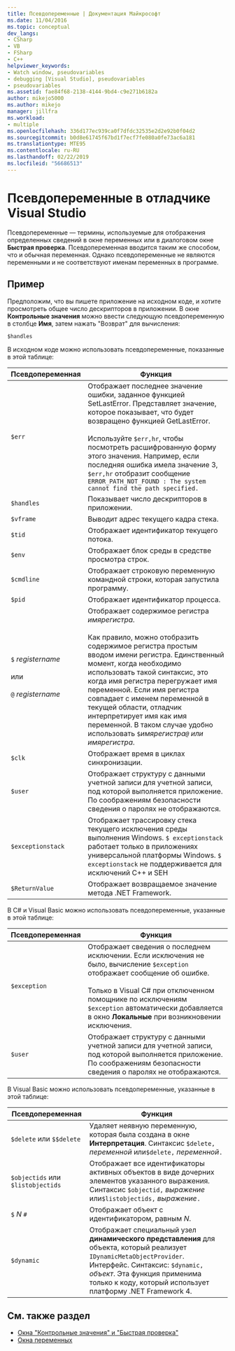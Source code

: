 ```yaml
---
title: Псевдопеременные | Документация Майкрософт
ms.date: 11/04/2016
ms.topic: conceptual
dev_langs:
- CSharp
- VB
- FSharp
- C++
helpviewer_keywords:
- Watch window, pseudovariables
- debugging [Visual Studio], pseudovariables
- pseudovariables
ms.assetid: fae84f68-2138-4144-9bd4-c9e271b6182a
author: mikejo5000
ms.author: mikejo
manager: jillfra
ms.workload:
- multiple
ms.openlocfilehash: 336d177ec939ca0f7dfdc32535e2d2e92b0f04d2
ms.sourcegitcommit: b0d8e61745f67bd1f7ecf7fe080a0fe73ac6a181
ms.translationtype: MTE95
ms.contentlocale: ru-RU
ms.lasthandoff: 02/22/2019
ms.locfileid: "56686513"
---
```

# <a name="pseudovariables-in-the-visual-studio-debugger"></a>Псевдопеременные в отладчике Visual Studio
Псевдопеременные — термины, используемые для отображения определенных сведений в окне переменных или в диалоговом окне **Быстрая проверка**. Псевдопеременная вводится таким же способом, что и обычная переменная. Однако псевдопеременные не являются переменными и не соответствуют именам переменных в программе.

## <a name="example"></a>Пример
 Предположим, что вы пишете приложение на исходном коде, и хотите просмотреть общее число дескрипторов в приложении. В окне **Контрольные значения** можно ввести следующую псевдопеременную в столбце **Имя**, затем нажать "Возврат" для вычисления:

`$handles`

 В исходном коде можно использовать псевдопеременные, показанные в этой таблице:

|Псевдопеременная|Функция|
|--------------------|--------------|
|`$err`|Отображает последнее значение ошибки, заданное функцией SetLastError. Представляет значение, которое показывает, что будет возвращено функцией GetLastError.<br /><br /> Используйте `$err,hr`, чтобы посмотреть расшифрованную форму этого значения. Например, если последняя ошибка имела значение 3, `$err,hr` отобразит сообщение `ERROR_PATH_NOT_FOUND : The system cannot find the path specified.`|
|`$handles`|Показывает число дескрипторов в приложении.|
|`$vframe`|Выводит адрес текущего кадра стека.|
|`$tid`|Отображает идентификатор текущего потока.|
|`$env`|Отображает блок среды в средстве просмотра строк.|
|`$cmdline`|Отображает строковую переменную командной строки, которая запустила программу.|
|`$pid`|Отображает идентификатор процесса.|
|`$` *registername*<br /><br /> или<br /><br /> `@` *registername*|Отображает содержимое регистра *имярегистра*.<br /><br /> Как правило, можно отобразить содержимое регистра простым вводом имени регистра. Единственный момент, когда необходимо использовать такой синтаксис, это когда имя регистра перегружает имя переменной. Если имя регистра совпадает с именем переменной в текущей области, отладчик интерпретирует имя как имя переменной. В таком случае удобно использовать `$`*имярегистра`@` или* *имярегистра*.|
|`$clk`|Отображает время в циклах синхронизации.|
|`$user`|Отображает структуру с данными учетной записи для учетной записи, под которой выполняется приложение. По соображениям безопасности сведения о паролях не отображаются.|
|`$exceptionstack`|Отображает трассировку стека текущего исключения среды выполнения Windows. `$ exceptionstack` работает только в приложениях универсальной платформы Windows. `$ exceptionstack` не поддерживается для исключений C++ и SEH|
|`$ReturnValue`|Отображает возвращаемое значение метода .NET Framework.|

 В C# и Visual Basic можно использовать псевдопеременные, указанные в этой таблице:

|Псевдопеременная|Функция|
|--------------------|--------------|
|`$exception`|Отображает сведения о последнем исключении. Если исключения не было, вычисление `$exception` отображает сообщение об ошибке.<br /><br /> Только в Visual C# при отключенном помощнике по исключениям `$exception` автоматически добавляется в окно **Локальные** при возникновении исключения.|
|`$user`|Отображает структуру с данными учетной записи для учетной записи, под которой выполняется приложение. По соображениям безопасности сведения о паролях не отображаются.|

 В Visual Basic можно использовать псевдопеременные, указанные в этой таблице:

|Псевдопеременная|Функция|
|--------------------|--------------|
|`$delete` или `$$delete`|Удаляет неявную переменную, которая была создана в окне **Интерпретация**. Синтаксис `$delete,` *переменной* или`$delete,` *переменной*`.`|
|`$objectids` или `$listobjectids`|Отображает все идентификаторы активных объектов в виде дочерних элементов указанного выражения. Синтаксис `$objectid,` *выражение* или`$listobjectids,` *выражение*`.`|
|`$` *N* `#`|Отображает объект с идентификатором, равным *N*.|
|`$dynamic`|Отображает специальный узел **динамического представления** для объекта, который реализует `IDynamicMetaObjectProvider`. Интерфейс. Синтаксис: `$dynamic,` *объект*. Эта функция применима только к коду, который использует платформу .NET Framework 4.|

## <a name="see-also"></a>См. также раздел
- [Окна "Контрольные значения" и "Быстрая проверка"](../debugger/watch-and-quickwatch-windows.md)
- [Окна переменных](../debugger/debugger-windows.md)